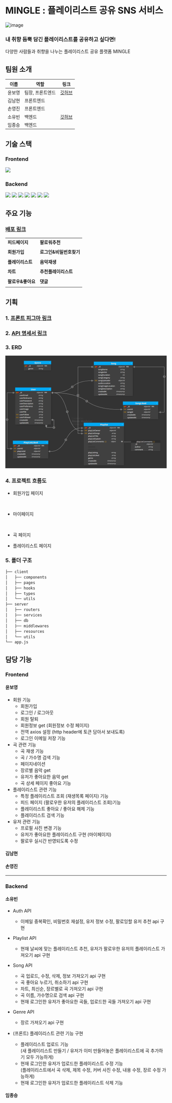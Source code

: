 # MINGLE : 플레이리스트 공유 SNS 서비스

![image](https://github.com/elice-team09/mingle/assets/87300419/c0f61d8b-9632-4fff-8083-74893729ebc0)

### 내 취향 듬뿍 담긴 플레이리스트를 공유하고 싶다면!

다양한 사람들과 취향을 나누는 플레이리스트 공유 플랫폼 MINGLE

## 팀원 소개

| 이름   | 역할             | 링크                                    |
| ------ | ---------------- | --------------------------------------- |
| 윤보영 | 팀장, 프론트엔드 | [깃허브](https://github.com/BoyoungYun) |
| 김남현 | 프론트엔드       |                                         |
| 손영진 | 프론트엔드       |                                         |
| 소유빈 | 백엔드           | [깃허브](https://github.com/kanujoa)    |
| 임종승 | 백엔드           |                                         |

## 기술 스택

### Frontend

<img src="https://img.shields.io/badge/React-61DAFB?style=for-the-badge&logo=React&logoColor=black">

### Backend

<img src="https://img.shields.io/badge/node.js-339933?style=for-the-badge&logo=Node.js&logoColor=white">
<img src="https://img.shields.io/badge/express.js-ffffff?style=for-the-badge&logo=express&logoColor=black">
<img src="https://img.shields.io/badge/mongoDB-47A248?style=for-the-badge&logo=MongoDB&logoColor=white">
<img src="https://img.shields.io/badge/multer-8B4513?style=for-the-badge&logo=node.js&logoColor=white">
<img src="https://img.shields.io/badge/passport.js-34E27A?style=for-the-badge&logo=Passport&logoColor=white">
<img src="https://img.shields.io/badge/nginx-009639?style=for-the-badge&logo=Nginx&logoColor=white">
<img src="https://img.shields.io/badge/pm2-2B037A?style=for-the-badge&logo=pm2&logoColor=white">

## 주요 기능

### [배포 링크]()

|                   |                         |
| ----------------- | ----------------------- |
| **피드페이지**    | **팔로워추천**          |
|                   |                         |
| **회원가입**      | **로그인&비밀번호찾기** |
|                   |                         |
| **플레이리스트**  | **음악재생**            |
|                   |                         |
| **차트**          | **추천플레이리스트**    |
|                   |                         |
| **팔로우&좋아요** | **댓글**                |
|                   |                         |

## 기획

### 1. [프론트 피그마 링크](https://www.figma.com/file/KvAprAzkArxIc1Phjp3ggo/Mingle?type=design&node-id=0-1&mode=design&t=gORcS3Y2YxfDDwc4-0)

### 2. [API 명세서 링크](https://branched-meter-e96.notion.site/1e59def9dc2d4c5b85d9f7a0c9c20dc1?v=d5f47ddeef5842d2b369d65210da554a&pvs=4)

### 3. ERD

<img src="./client/public/img/mingle_ERD.png"/>

### 4. 프로젝트 흐름도

- 회원가입 페이지

  <br/>

- 마이페이지

<br/>

- 곡 페이지
  <br/>

- 플레이리스트 페이지
  <br/>

### 5. 폴더 구조

```bash
├── client
│   ├── components
│   ├── pages
│   ├── hooks
│   ├── types
│   └── utils
├── server
│   ├── routers
│   ├── services
│   ├── db
│   ├── middlewares
│   ├── resources
│   └── utils
└── app.js
```

## 담당 기능

### Frontend

#### 윤보영

- 회원 기능
  - 회원가입
  - 로그인 / 로그아웃
  - 회원 탈퇴
  - 회원정보 get (회원정보 수정 페이지)
  - 전역 axios 설정 (http header에 토큰 담아서 보내도록)
  - 로그인 이메일 저장 기능
- 곡 관련 기능
  - 곡 재생 기능
  - 곡 / 가수명 검색 기능
  - 페이지네이션
  - 장르별 음악 get
  - 유저가 좋아요한 음악 get
  - 곡 상세 페이지 좋아요 기능
- 플레이리스트 관련 기능
  - 특정 플레이리스트 조회 (재생목록 페이지) 기능
  - 피드 페이지 (팔로우한 유저의 플레이리스트 조회)기능
  - 플레이리스트 좋아요 / 좋아요 해제 기능
  - 플레이리스트 검색 기능
- 유저 관련 기능
  - 프로필 사진 변경 기능
  - 유저가 좋아요한 플레이리스트 구현 (마이페이지)
  - 팔로우 실시간 반영되도록 수정

#### 김남현

#### 손영진

---

### Backend

#### 소유빈

- Auth API

  - 이메일 중복확인, 비밀번호 재설정, 유저 정보 수정, 팔로잉할 유저 추천 api 구현

- Playlist API

  - 현재 날씨에 맞는 플레이리스트 추천, 유저가 팔로우한 유저의 플레이리스트 가져오기 api 구현

- Song API

  - 곡 업로드, 수정, 삭제, 정보 가져오기 api 구현
  - 곡 좋아요 누르기, 취소하기 api 구현
  - 차트, 최신순, 장르별로 곡 가져오기 api 구현
  - 곡 이름, 가수명으로 검색 api 구현
  - 현재 로그인한 유저가 좋아요한 곡들, 업로드한 곡들 가져오기 api 구현

- Genre API

  - 장르 가져오기 api 구현

- (프론트) 플레이리스트 관련 기능 구현
  - 플레이리스트 업로드 기능<br/>
    (새 플레이리스트 만들기 / 유저가 이미 만들어놓은 플레이리스트에 곡 추가하기 모두 가능하게)
  - 현재 로그인한 유저가 업로드한 플레이리스트 수정 기능<br/>
    (플레이리스트에서 곡 삭제, 제목 수정, 커버 사진 수정, 내용 수정, 장르 수정 가능하게)
  - 현재 로그인한 유저가 업로드한 플레이리스트 삭제 기능

#### 임종승
